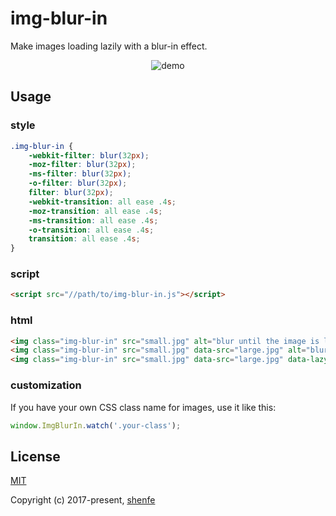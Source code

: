 # img-blur-in

Make images loading lazily with a blur-in effect.

<p align="center"><img src="https://raw.githubusercontent.com/shenfe/img-blur-in/master/readme_assets/demo.png" alt="demo"></p>

## Usage

### style

```css
.img-blur-in {
    -webkit-filter: blur(32px);
    -moz-filter: blur(32px);
    -ms-filter: blur(32px);
    -o-filter: blur(32px);
    filter: blur(32px);
    -webkit-transition: all ease .4s;
    -moz-transition: all ease .4s;
    -ms-transition: all ease .4s;
    -o-transition: all ease .4s;
    transition: all ease .4s;
}
```

### script

```html
<script src="//path/to/img-blur-in.js"></script>
```

### html

```html
<img class="img-blur-in" src="small.jpg" alt="blur until the image is loaded">
<img class="img-blur-in" src="small.jpg" data-src="large.jpg" alt="blur until the large image is loaded">
<img class="img-blur-in" src="small.jpg" data-src="large.jpg" data-lazy="true" alt="blur until the image is into the viewport and the large image is loaded">
```

### customization

If you have your own CSS class name for images, use it like this:

```js
window.ImgBlurIn.watch('.your-class');
```

## License

[MIT](http://opensource.org/licenses/MIT)

Copyright (c) 2017-present, [shenfe](https://github.com/shenfe)
